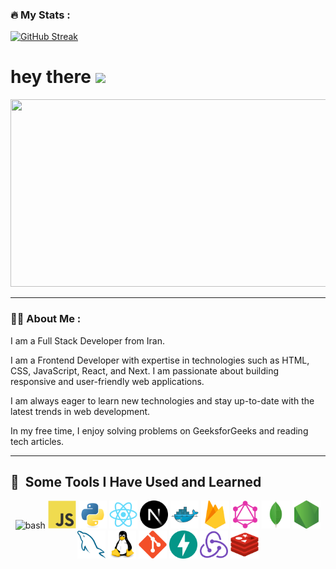 

### :fire: My Stats :
[![GitHub Streak](http://github-readme-streak-stats.herokuapp.com?user=TheUs3rName&theme=dark&background=000000)](https://git.io/streak-stats)

<h1>
  hey there
  <img src="https://media.giphy.com/media/hvRJCLFzcasrR4ia7z/giphy.gif" width="30px"/>
</h1>

<div align="left">
  <img src="https://media.giphy.com/media/dWesBcTLavkZuG35MI/giphy.gif" width="600" height="300"/>
</div>

---

### :woman_technologist: About Me :
I am a Full Stack Developer from Iran.

I am a Frontend Developer with expertise in technologies such as HTML, CSS, JavaScript, React, and Next. I am passionate about building responsive and user-friendly web applications.

I am always eager to learn new technologies and stay up-to-date with the latest trends in web development.

In my free time, I enjoy solving problems on GeeksforGeeks and reading tech articles.


---

<h2> 🚀 &nbsp;Some Tools I Have Used and Learned</h2>
<div align="center" styles="width: 100%; display: flex; justify-content: space-beetween;">
  <img src="https://cdn.jsdelivr.net/gh/devicons/devicon/icons/bash/bash-original.svg" alt="bash" width="45" height="45"/>
  <img src="https://github.com/devicons/devicon/raw/v2.16.0/icons/javascript/javascript-original.svg" alt="javascript" width="45" height="45"/> 
  <img src="https://raw.githubusercontent.com/devicons/devicon/v2.16.0/icons/python/python-original.svg" alt="python" width="45" height="45" /> 
  <img src="https://github.com/devicons/devicon/raw/v2.16.0/icons/react/react-original.svg" alt="react.js" width="45" height="45" >
  <img src="https://github.com/devicons/devicon/raw/v2.16.0/icons/nextjs/nextjs-original.svg" alt="next.js" width="45" height="45" > 
  <img src="https://github.com/devicons/devicon/raw/v2.16.0/icons/docker/docker-original.svg" alt="docker" height="45"/> 
  <img src="https://github.com/devicons/devicon/raw/v2.16.0/icons/firebase/firebase-original.svg" alt="firebase" height="45" width="45" /> 
  <img src="https://github.com/devicons/devicon/raw/v2.16.0/icons/graphql/graphql-plain.svg" alt="graphql" height="45" width="45" />
  <img src="https://github.com/devicons/devicon/raw/v2.16.0/icons/mongodb/mongodb-original.svg" alt="mongodb" height="45" width="45"/>
  <img src="https://raw.githubusercontent.com/devicons/devicon/v2.16.0/icons/nodejs/nodejs-original.svg" alt="node.js" height="45" width="45" />
  <img src="https://github.com/devicons/devicon/raw/v2.16.0/icons/mysql/mysql-original.svg" alt="mysql" height="45" width="45" />
  <img src="https://github.com/devicons/devicon/raw/v2.16.0/icons/linux/linux-original.svg" alt="linux" height="45" width="45" />
  <img src="https://github.com/devicons/devicon/raw/v2.16.0/icons/git/git-original.svg" alt="git" height="45" width="45" />
  <img src="https://github.com/devicons/devicon/raw/v2.16.0/icons/fastapi/fastapi-original.svg" alt="fastapi" height="45" width="45" />
  <img src="https://github.com/devicons/devicon/raw/v2.16.0/icons/redux/redux-original.svg" alt="redux" height="45" width="45" />
  <img src="https://github.com/devicons/devicon/raw/v2.16.0/icons/redis/redis-original.svg" alt="redis" height="45" width="45" />


</div>

